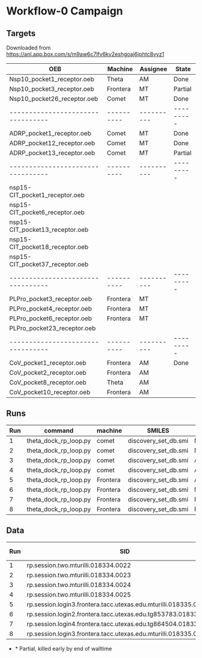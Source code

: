 # Workflow-0 Campaign

## Targets 

Downloaded from https://anl.app.box.com/s/m9aw6c7lfv6kv2eshgoaj6jphtc8vyz1

| OEB                             | Machine  | Assignee | State   |
|---------------------------------|----------|----------|---------|
| Nsp10_pocket1_receptor.oeb      | Theta    | AM       | Done    |
| Nsp10_pocket3_receptor.oeb      | Frontera | MT       | Partial |
| Nsp10_pocket26_receptor.oeb     | Comet    | MT       | Done    |
|---------------------------------|----------|----------|---------|
| ADRP_pocket1_receptor.oeb       | Comet    | MT       | Done    |
| ADRP_pocket12_receptor.oeb      | Comet    | MT       | Done    |
| ADRP_pocket13_receptor.oeb      | Comet    | MT       | Partial | 
|---------------------------------|----------|----------|---------|
| nsp15-CIT_pocket1_receptor.oeb  |          |          |         |
| nsp15-CIT_pocket6_receptor.oeb  |          |          |         |
| nsp15-CIT_pocket13_receptor.oeb |          |          |         |
| nsp15-CIT_pocket18_receptor.oeb |          |          |         |
| nsp15-CIT_pocket37_receptor.oeb |          |          |         |
|---------------------------------|----------|----------|---------|
| PLPro_pocket3_receptor.oeb      | Frontera | MT       |         |
| PLPro_pocket4_receptor.oeb      | Frontera | MT       |         |
| PLPro_pocket6_receptor.oeb      | Frontera | MT       |         |
| PLPro_pocket23_receptor.oeb     |          |          |         |
|---------------------------------|----------|----------|---------|
| CoV_pocket1_receptor.oeb        | Frontera | AM       | Done    |
| CoV_pocket2_receptor.oeb        | Frontera | AM       |         |
| CoV_pocket8_receptor.oeb        | Theta    | AM       |         |
| CoV_pocket10_receptor.oeb       | Frontera | AM       |         |


## Runs

| Run | command                    | machine  | SMILES               | OEB                         |
|-----|----------------------------|----------|----------------------|-----------------------------|
| 1   | theta_dock_rp_loop.py      | comet    | discovery_set_db.smi | Nsp10_pocket26_receptor.oeb |
| 2   | theta_dock_rp_loop.py      | comet    | discovery_set_db.smi | Nsp10_pocket26_receptor.oeb |
| 3   | theta_dock_rp_loop.py      | comet    | discovery_set_db.smi | ADRP_pocket1_receptor.oeb   |
| 4   | theta_dock_rp_loop.py      | comet    | discovery_set_db.smi | ADRP_pocket1_receptor.oeb   |
| 5   | theta_dock_rp_loop.py      | Frontera | discovery_set_db.smi | ADRP_pocket13_receptor.oeb  |
| 6   | theta_dock_rp_loop.py      | Frontera | discovery_set_db.smi | Nsp10_pocket3_receptor.oeb  |
| 7   | theta_dock_rp_loop.py      | Frontera | discovery_set_db.smi | PLPro_pocket3_receptor.oeb  |
| 8   | theta_dock_rp_loop.py      | Frontera | discovery_set_db.smi | PLPro_pocket4_receptor.oeb  |

## Data

| Run | SID                                                               | Idx    | # pilots | task/pilot | # Idx  |
|-----|-------------------------------------------------------------------|--------|----------|------------|--------|
| 1   | rp.session.two.mturilli.018334.0022                               | 0      | 2        | 50         | 2000   |
| 2   | rp.session.two.mturilli.018334.0023                               | 200000 | 2        | 50         | 2000   |
| 3   | rp.session.two.mturilli.018334.0024                               | 0      | 2        | 50         | 2000   |
| 4   | rp.session.two.mturilli.018334.0025                               | 200000 | 2        | 50         | 2000   |
| 5   | rp.session.login3.frontera.tacc.utexas.edu.mturilli.018335.0000\* | 0      | 1        | 4          | 80000  |
| 6   | rp.session.login2.frontera.tacc.utexas.edu.tg853783.018335.0000\* | 0      | 1        | 4          | 80000  |
| 7   | rp.session.login4.frontera.tacc.utexas.edu.tg864504.018335.0000   | 0      | 1        | 4          | 40000  |
| 8   | rp.session.login3.frontera.tacc.utexas.edu.mturilli.018335.0003   | 0      | 1        | 4          | 40000  |

* \* Partial, killed early by end of walltime
